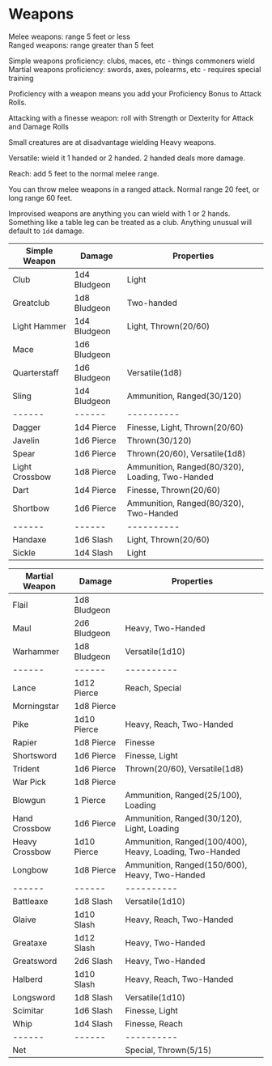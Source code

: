# Weapons

Melee weapons: range 5 feet or less  
Ranged weapons: range greater than 5 feet

Simple weapons proficiency: clubs, maces, etc - things commoners wield  
Martial weapons proficiency: swords, axes, polearms, etc - requires special training

Proficiency with a weapon means you add your Proficiency Bonus to Attack Rolls.

Attacking with a finesse weapon: roll with Strength or Dexterity for Attack and Damage Rolls

Small creatures are at disadvantage wielding Heavy weapons.

Versatile: wield it 1 handed or 2 handed. 2 handed deals more damage.

Reach: add 5 feet to the normal melee range.

You can throw melee weapons in a ranged attack. Normal range 20 feet, or long range 60 feet.

Improvised weapons are anything you can wield with 1 or 2 hands. Something like a table leg can be treated as a club. Anything unusual will default to `1d4` damage.

| Simple Weapon | Damage | Properties |
| ------ | ------ | ---------- |
| Club | 1d4 Bludgeon | Light |
| Greatclub | 1d8 Bludgeon | Two-handed |
| Light Hammer | 1d4 Bludgeon | Light, Thrown(20/60) |
| Mace | 1d6 Bludgeon | |
| Quarterstaff | 1d6 Bludgeon | Versatile(1d8) |
| Sling | 1d4 Bludgeon | Ammunition, Ranged(30/120) |
| ------ | ------ | ---------- |
| Dagger | 1d4 Pierce | Finesse, Light, Thrown(20/60) |
| Javelin | 1d6 Pierce | Thrown(30/120) |
| Spear | 1d6 Pierce | Thrown(20/60), Versatile(1d8) |
| Light Crossbow | 1d8 Pierce | Ammunition, Ranged(80/320), Loading, Two-Handed |
| Dart | 1d4 Pierce | Finesse, Thrown(20/60) |
| Shortbow | 1d6 Pierce | Ammunition, Ranged(80/320), Two-Handed |
| ------ | ------ | ---------- |
| Handaxe | 1d6 Slash | Light, Thrown(20/60) |
| Sickle | 1d4 Slash | Light |

| Martial Weapon | Damage | Properties |
| ------ | ------ | ---------- |
| Flail | 1d8 Bludgeon | |
| Maul | 2d6 Bludgeon | Heavy, Two-Handed |
| Warhammer | 1d8 Bludgeon | Versatile(1d10) |
| ------ | ------ | ---------- |
| Lance | 1d12 Pierce | Reach, Special |
| Morningstar | 1d8 Pierce | |
| Pike | 1d10 Pierce | Heavy, Reach, Two-Handed |
| Rapier | 1d8 Pierce | Finesse |
| Shortsword | 1d6 Pierce | Finesse, Light |
| Trident | 1d6 Pierce | Thrown(20/60), Versatile(1d8) |
| War Pick | 1d8 Pierce | |
| Blowgun | 1 Pierce | Ammunition, Ranged(25/100), Loading |
| Hand Crossbow | 1d6 Pierce | Ammunition, Ranged(30/120), Light, Loading |
| Heavy Crossbow | 1d10 Pierce | Ammunition, Ranged(100/400), Heavy, Loading, Two-Handed |
| Longbow | 1d8 Pierce | Ammunition, Ranged(150/600), Heavy, Two-Handed |
| ------ | ------ | ---------- |
| Battleaxe | 1d8 Slash | Versatile(1d10) |
| Glaive | 1d10 Slash | Heavy, Reach, Two-Handed |
| Greataxe | 1d12 Slash | Heavy, Two-Handed |
| Greatsword | 2d6 Slash | Heavy, Two-Handed |
| Halberd | 1d10 Slash | Heavy, Reach, Two-Handed |
| Longsword | 1d8 Slash | Versatile(1d10) |
| Scimitar | 1d6 Slash | Finesse, Light |
| Whip | 1d4 Slash | Finesse, Reach |
| ------ | ------ | ---------- |
| Net | | Special, Thrown(5/15) |
